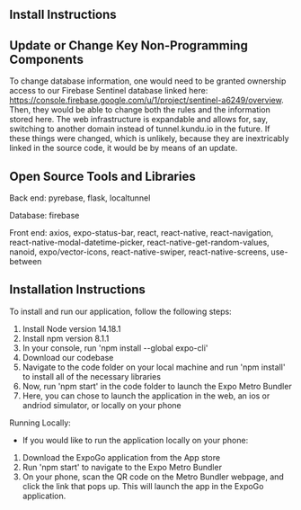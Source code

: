 ## Install Instructions

## Update or Change Key Non-Programming Components
To change database information, one would need to be granted ownership access to our Firebase Sentinel database linked here: https://console.firebase.google.com/u/1/project/sentinel-a6249/overview. Then, they would be able to change both the rules and the information stored here. 
The web infrastructure is expandable and allows for, say, switching to another domain instead of tunnel.kundu.io in the future. If these things were changed, which is unlikely, because they are inextricably linked in the source code, it would be by means of an update. 

## Open Source Tools and Libraries
Back end: pyrebase, flask, localtunnel

Database: firebase

Front end: axios, expo-status-bar, react, react-native, react-navigation, react-native-modal-datetime-picker, react-native-get-random-values, nanoid, expo/vector-icons, react-native-swiper, react-native-screens, use-between

## Installation Instructions
To install and run our application, follow the following steps:
1. Install Node version 14.18.1
2. Install npm version 8.1.1
3. In your console, run 'npm install --global expo-cli'
4. Download our codebase
5. Navigate to the code folder on your local machine and run 'npm install' to install all of the necessary libraries
6. Now, run 'npm start' in the code folder to launch the Expo Metro Bundler
7. Here, you can chose to launch the application in the web, an ios or andriod simulator, or locally on your phone

Running Locally:
- If you would like to run the application locally on your phone:
1. Download the ExpoGo application from the App store
2. Run 'npm start' to navigate to the Expo Metro Bundler
3. On your phone, scan the QR code on the Metro Bundler webpage, and click the link that pops up. This will launch the app in the ExpoGo application. 
